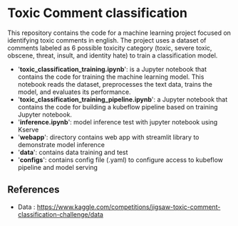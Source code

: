 # Toxic Comment classification

This repository contains the code for a machine learning project focused on identifying toxic comments in english. The project uses a dataset of comments labeled as 6 possible toxicity category (toxic, severe toxic, obscene, threat, insult, and identity hate) to train a classification model.

- '<b>toxic_classification_training.ipynb</b>': is a Jupyter notebook that contains the code for training the machine learning model. This notebook reads the dataset, preprocesses the text data, trains the model, and evaluates its performance.
- '<b>toxic_classification_training_pipeline.ipynb</b>': a Jupyter notebook that contains the code for building a kubeflow pipeline based on training Jupyter notebook.
- '<b>inference.ipynb</b>': model inference test with jupyter notebook using Kserve
- '<b>webapp</b>': directory contains web app with streamlit library to demonstrate model inference
- '<b>data</b>': contains data training and test
- '<b>configs</b>': contains config file (.yaml) to configure access to kubeflow pipeline and model serving

## References
- Data : https://www.kaggle.com/competitions/jigsaw-toxic-comment-classification-challenge/data
